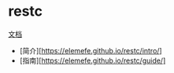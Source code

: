 # restc

[文档](https://elemefe.github.io/restc/)

- [简介][https://elemefe.github.io/restc/intro/]
- [指南][https://elemefe.github.io/restc/guide/]
